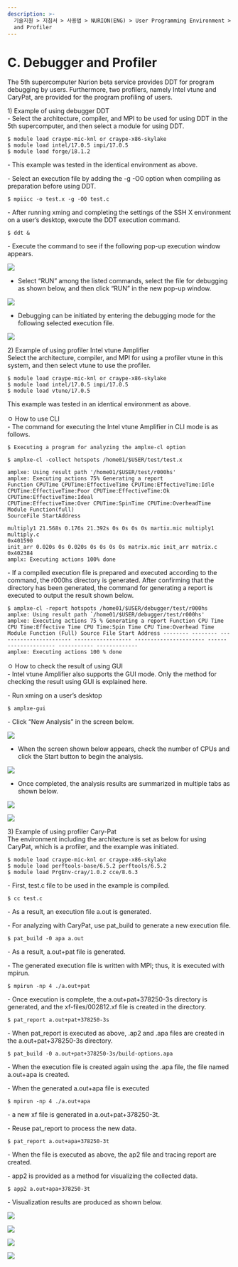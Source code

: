 ```yaml
---
description: >-
  기술지원 > 지침서 > 사용법 > NURION(ENG) > User Programming Environment > C. Debugger
  and Profiler
---
```


# C. Debugger and Profiler

The 5th supercomputer Nurion beta service provides DDT for program debugging by users. Furthermore, two profilers, namely Intel vtune and CaryPat, are provided for the program profiling of users.

1\) Example of using debugger DDT\
\- Select the architecture, compiler, and MPI to be used for using DDT in the 5th supercomputer, and then select a module for using DDT.

```
$ module load craype-mic-knl or craype-x86-skylake
$ module load intel/17.0.5 impi/17.0.5
$ module load forge/18.1.2
```

\- This example was tested in the identical environment as above.

\- Select an execution file by adding the -g -O0 option when compiling as preparation before using DDT.

```
$ mpiicc -o test.x -g -O0 test.c
```

\- After running xming and completing the settings of the SSH X environment on a user’s desktop, execute the DDT execution command.

```
$ ddt &
```

\- Execute the command to see if the following pop-up execution window appears.

![](<../../../../.gitbook/assets/명령을 실행하여 다음과 같은.png>)

* Select “RUN” among the listed commands, select the file for debugging as shown below, and then click “RUN” in the new pop-up window.

![](<../../../../.gitbook/assets/위 명령중 RUN.png>)

* Debugging can be initiated by entering the debugging mode for the following selected execution file.

![](<../../../../.gitbook/assets/다음과 같이 선택 된.png>)

2\) Example of using profiler Intel vtune Amplifier\
Select the architecture, compiler, and MPI for using a profiler vtune in this system, and then select vtune to use the profiler.

```
$ module load craype-mic-knl or craype-x86-skylake 
$ module load intel/17.0.5 impi/17.0.5
$ module load vtune/17.0.5
```

This example was tested in an identical environment as above.

ㅇ How to use CLI\
\- The command for executing the Intel vtune Amplifier in CLI mode is as follows.

```
$ Executing a program for analyzing the amplxe-cl option
```

```
$ amplxe-cl -collect hotspots /home01/$USER/test/test.x  

amplxe: Using result path '/home01/$USER/test/r000hs' 
amplxe: Executing actions 75% Generating a report 
Function CPUTime CPUTime:EffectiveTime CPUTime:EffectiveTime:Idle 
CPUTime:EffectiveTime:Poor CPUTime:EffectiveTime:Ok CPUTime:EffectiveTime:Ideal 
CPUTime:EffectiveTime:Over CPUTime:SpinTime CPUTime:OverheadTime Module Function(full) 
SourceFile StartAddress   

multiply1 21.568s 0.176s 21.392s 0s 0s 0s 0s martix.mic multiply1 multiply.c 
0x401590 
init_arr 0.020s 0s 0.020s 0s 0s 0s 0s matrix.mic init_arr matrix.c
0x402384 
amplx: Executing actions 100% done
```

\- If a compiled execution file is prepared and executed according to the command, the r000hs directory is generated. After confirming that the directory has been generated, the command for generating a report is executed to output the result shown below.

```
$ amplxe-cl -report hotspots /home01/$USER/debugger/test/r000hs 
amplxe: Using result path `/home01/$USER/debugger/test/r000hs' 
amplxe: Executing actions 75 % Generating a report Function CPU Time CPU Time:Effective Time CPU Time:Spin Time CPU Time:Overhead Time Module Function (Full) Source File Start Address -------- -------- ----------------------- ------------------ ---------------------- ------ --------------- ----------- ------------- 
amplxe: Executing actions 100 % done
```

ㅇ How to check the result of using GUI\
\- Intel vtune Amplifier also supports the GUI mode. Only the method for checking the result using GUI is explained here.

\- Run xming on a user’s desktop

```
$ amplxe-gui
```

\- Click “New Analysis” in the screen below.

![](<../../../../.gitbook/assets/아래의 화면에서 New.png>)

* When the screen shown below appears, check the number of CPUs and click the Start button to begin the analysis.

![](<../../../../.gitbook/assets/아래와 같은 화면이 나타나면 cpu.png>)

* Once completed, the analysis results are summarized in multiple tabs as shown below.

![](<../../../../.gitbook/assets/완료되면 다음과 같이 분석 결과가.png>)

![](<../../../../.gitbook/assets/완료되면 다음과 같이 분석 결과가(1).png>)

3\) Example of using profiler Cary-Pat\
The environment including the architecture is set as below for using CaryPat, which is a profiler, and the example was initiated.

```
$ module load craype-mic-knl or craype-x86-skylake 
$ module load perftools-base/6.5.2 perftools/6.5.2 
$ module load PrgEnv-cray/1.0.2 cce/8.6.3
```

\- First, test.c file to be used in the example is compiled.

```
$ cc test.c
```

\- As a result, an execution file a.out is generated.

\- For analyzing with CaryPat, use pat\_build to generate a new execution file.

```
$ pat_build -0 apa a.out
```

\- As a result, a.out+pat file is generated.

\- The generated execution file is written with MPI; thus, it is executed with mpirun.

```
$ mpirun -np 4 ./a.out+pat
```

\- Once execution is complete, the a.out+pat+378250-3s directory is generated, and the xf-files/002812.xf file is created in the directory.

```
$ pat_report a.out+pat+378250-3s
```

\- When pat\_report is executed as above, .ap2 and .apa files are created in the a.out+pat+378250-3s directory.

```
$ pat_build -0 a.out+pat+378250-3s/build-options.apa
```

\- When the execution file is created again using the .apa file, the file named a.out+apa is created.

\- When the generated a.out+apa file is executed

```
$ mpirun -np 4 ./a.out+apa
```

\- a new xf file is generated in a.out+pat+378250-3t.

\- Reuse pat\_report to process the new data.

```
$ pat_report a.out+apa+378250-3t
```

\- When the file is executed as above, the ap2 file and tracing report are created.

\- app2 is provided as a method for visualizing the collected data.

```
$ app2 a.out+apa+378250-3t
```

\- Visualization results are produced as shown below.

![](<../../../../.gitbook/assets/아래와 같이 시각화가 가능하다..png>)

![](<../../../../.gitbook/assets/아래와 같이 시각화가 가능하다.(1).png>)

![](<../../../../.gitbook/assets/아래와 같이 시각화가 가능하다.(2).png>)

![](<../../../../.gitbook/assets/아래와 같이 시각화가 가능하다.(3).png>)
